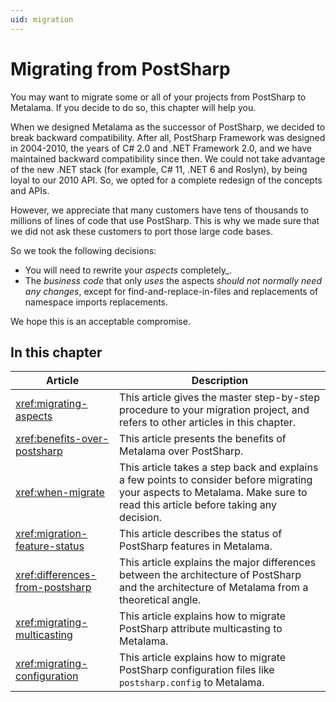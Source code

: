 ```yaml
---
uid: migration
---
```


# Migrating from PostSharp

You may want to migrate some or all of your projects from PostSharp to Metalama. If you decide to do so, this chapter will help you.

When we designed Metalama as the successor of PostSharp, we decided to break backward compatibility. After all, PostSharp Framework was designed in 2004-2010, the years of C# 2.0 and .NET Framework 2.0, and we have maintained backward compatibility since then. We could not take advantage of the new .NET stack (for example, C# 11, .NET 6 and Roslyn), by being loyal to our 2010 API. So, we opted for a complete redesign of the concepts and APIs.

However, we appreciate that many customers have tens of thousands to millions of lines of code that use PostSharp. This is why we made sure that we did not ask these customers to port those large code bases.

So we took the following decisions:

* You will need to rewrite your _aspects_ completely_.
* The _business code_ that only _uses_ the aspects _should not normally need any changes_, except for find-and-replace-in-files and replacements of namespace imports replacements.

We hope this is an acceptable compromise.

## In this chapter

Article | Description
-|-
<xref:migrating-aspects> | This article gives the master step-by-step procedure to your migration project, and refers to other articles in this chapter.
<xref:benefits-over-postsharp> | This article presents the benefits of Metalama over PostSharp.
<xref:when-migrate> | This article takes a step back and explains a few points to consider before migrating your aspects to Metalama. Make sure to read this article before taking any decision.
<xref:migration-feature-status> | This article describes the status of PostSharp features in Metalama.
<xref:differences-from-postsharp> | This article explains the major differences between the architecture of PostSharp and the architecture of Metalama from a theoretical angle.
<xref:migrating-multicasting> | This article explains how to migrate PostSharp attribute multicasting to Metalama.
<xref:migrating-configuration> | This article explains how to migrate PostSharp configuration files like `postsharp.config` to Metalama.
